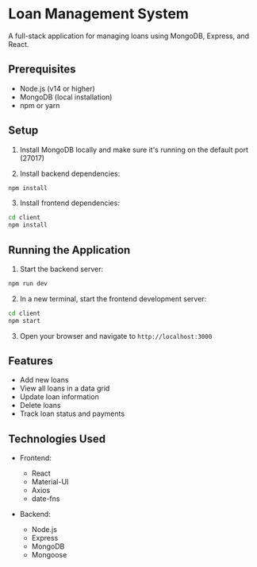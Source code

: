 # Loan Management System

A full-stack application for managing loans using MongoDB, Express, and React.

## Prerequisites

- Node.js (v14 or higher)
- MongoDB (local installation)
- npm or yarn

## Setup

1. Install MongoDB locally and make sure it's running on the default port (27017)

2. Install backend dependencies:
```bash
npm install
```

3. Install frontend dependencies:
```bash
cd client
npm install
```

## Running the Application

1. Start the backend server:
```bash
npm run dev
```

2. In a new terminal, start the frontend development server:
```bash
cd client
npm start
```

3. Open your browser and navigate to `http://localhost:3000`

## Features

- Add new loans
- View all loans in a data grid
- Update loan information
- Delete loans
- Track loan status and payments

## Technologies Used

- Frontend:
  - React
  - Material-UI
  - Axios
  - date-fns

- Backend:
  - Node.js
  - Express
  - MongoDB
  - Mongoose 